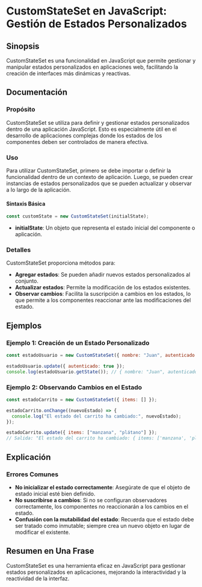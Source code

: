 <!--
Meta Description: # CustomStateSet en JavaScript: Gestión de Estados Personalizados ## Sinopsis CustomStateSet es una funcionalidad en JavaScript que permite gestionar ...
Meta Keywords: estados, estado, customstateset, javascript, los
-->

# CustomStateSet en JavaScript: Gestión de Estados Personalizados

## Sinopsis
CustomStateSet es una funcionalidad en JavaScript que permite gestionar y manipular estados personalizados en aplicaciones web, facilitando la creación de interfaces más dinámicas y reactivas.

## Documentación
### Propósito
CustomStateSet se utiliza para definir y gestionar estados personalizados dentro de una aplicación JavaScript. Esto es especialmente útil en el desarrollo de aplicaciones complejas donde los estados de los componentes deben ser controlados de manera efectiva.

### Uso
Para utilizar CustomStateSet, primero se debe importar o definir la funcionalidad dentro de un contexto de aplicación. Luego, se pueden crear instancias de estados personalizados que se pueden actualizar y observar a lo largo de la aplicación.

#### Sintaxis Básica
```javascript
const customState = new CustomStateSet(initialState);
```

- **initialState**: Un objeto que representa el estado inicial del componente o aplicación.

### Detalles
CustomStateSet proporciona métodos para:
- **Agregar estados**: Se pueden añadir nuevos estados personalizados al conjunto.
- **Actualizar estados**: Permite la modificación de los estados existentes.
- **Observar cambios**: Facilita la suscripción a cambios en los estados, lo que permite a los componentes reaccionar ante las modificaciones del estado.

## Ejemplos
### Ejemplo 1: Creación de un Estado Personalizado
```javascript
const estadoUsuario = new CustomStateSet({ nombre: "Juan", autenticado: false });

estadoUsuario.update({ autenticado: true });
console.log(estadoUsuario.getState()); // { nombre: "Juan", autenticado: true }
```

### Ejemplo 2: Observando Cambios en el Estado
```javascript
const estadoCarrito = new CustomStateSet({ items: [] });

estadoCarrito.onChange((nuevoEstado) => {
  console.log("El estado del carrito ha cambiado:", nuevoEstado);
});

estadoCarrito.update({ items: ["manzana", "plátano"] });
// Salida: "El estado del carrito ha cambiado: { items: ['manzana', 'plátano'] }"
```

## Explicación
### Errores Comunes
- **No inicializar el estado correctamente**: Asegúrate de que el objeto de estado inicial esté bien definido.
- **No suscribirse a cambios**: Si no se configuran observadores correctamente, los componentes no reaccionarán a los cambios en el estado.
- **Confusión con la mutabilidad del estado**: Recuerda que el estado debe ser tratado como inmutable; siempre crea un nuevo objeto en lugar de modificar el existente.

## Resumen en Una Frase
CustomStateSet es una herramienta eficaz en JavaScript para gestionar estados personalizados en aplicaciones, mejorando la interactividad y la reactividad de la interfaz.